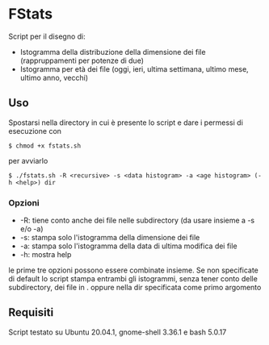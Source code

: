 # FStats

Script per il disegno di:
* Istogramma della distribuzione della dimensione dei file (rappruppamenti per potenze di due)
* Istogramma per età dei file (oggi, ieri, ultima settimana, ultimo mese, ultimo anno, vecchi)

## Uso
Spostarsi nella directory in cui è presente lo script e dare i permessi di esecuzione con
```
$ chmod +x fstats.sh
```

per avviarlo 
```
$ ./fstats.sh -R <recursive> -s <data histogram> -a <age histogram> (-h <help>) dir
```

### Opzioni
* -R: tiene conto anche dei file nelle subdirectory (da usare insieme a -s e/o -a)
* -s: stampa solo l'istogramma della dimensione dei file
* -a: stampa solo l'istogramma della data di ultima modifica dei file
* -h: mostra help

le prime tre opzioni possono essere combinate insieme.
Se non specificate di default lo script stampa entrambi gli istogrammi, senza tener conto delle subdirectory, dei file in . oppure nella dir specificata come primo argomento

## Requisiti
Script testato su Ubuntu 20.04.1, gnome-shell 3.36.1 e bash 5.0.17
